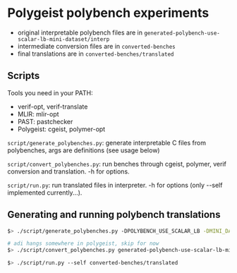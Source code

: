 # Polygeist polybench experiments

* original interpretable polybench files are in `generated-polybench-use-scalar-lb-mini-dataset/interp`
* intermediate conversion files are in `converted-benches`
* final translations are in `converted-benches/translated`

## Scripts

Tools you need in your PATH:
* verif-opt, verif-translate
* MLIR: mlir-opt
* PAST: pastchecker
* Polygeist: cgeist, polymer-opt

`script/generate_polybenches.py`: generate interpretable C files from polybenches, args are definitions (see usage below)

`script/convert_polybenches.py`: run benches through cgeist, polymer, verif conversion and translation. -h for options.

`script/run.py`: run translated files in interpreter. -h for options (only --self implemented currently...).

## Generating and running polybench translations

```sh
$> ./script/generate_polybenches.py -DPOLYBENCH_USE_SCALAR_LB -DMINI_DATASET

# adi hangs somewhere in polygeist, skip for now
$> ./script/convert_polybenches.py generated-polybench-use-scalar-lb-mini-dataset/ converted-benches --skip adi

$> ./script/run.py --self converted-benches/translated
```